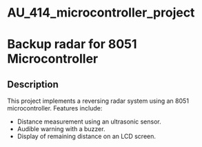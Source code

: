 # AU_414_microcontroller_project

# Backup radar for 8051 Microcontroller

## Description  
This project implements a reversing radar system using an 8051 microcontroller. Features include:  
- Distance measurement using an ultrasonic sensor.  
- Audible warning with a buzzer.  
- Display of remaining distance on an LCD screen.  
